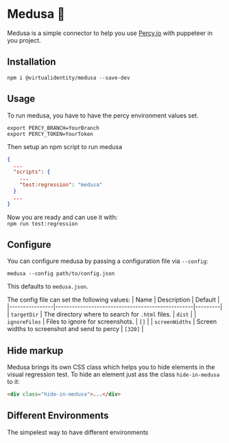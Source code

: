 # Medusa 🐍

Medusa is a simple connector to help you use [Percy.io](https://percy.io) with puppeteer in you project.

## Installation
`npm i @virtualidentity/medusa --save-dev`

## Usage
To run medusa, you have to have the percy environment values set.  
```
export PERCY_BRANCH=YourBranch
export PERCY_TOKEN=YourToken
```

Then setup an npm script to run medusa  
```json
{
  ...
  "scripts": {
    ...
    "test:regression": "medusa"
  }
  ...
}
```
Now you are ready and can use it with:  
`npm run test:regression`

## Configure
You can configure medusa by passing a configuration file via `--config`:
```
medusa --config path/to/config.json
```
This defaults to `medusa.json`.
  
The config file can set the following values:
| Name           | Description                                      | Default |
|----------------|--------------------------------------------------|---------|
| `targetDir`    | The directory where to search for `.html` files. | `dist`  |
| `ignoreFiles`  | Files to ignore for screenshots.                 | `[]`    |
| `screenWidths` | Screen widths to screenshot and send to percy    | `[320]` |


## Hide markup
Medusa brings its own CSS class which helps you to hide elements in the visual regression test. To hide an element just ass the class `hide-in-medusa` to it:
```html
<div class="hide-in-medusa">...</div>
```

## Different Environments
The simpelest way to have different environments 
